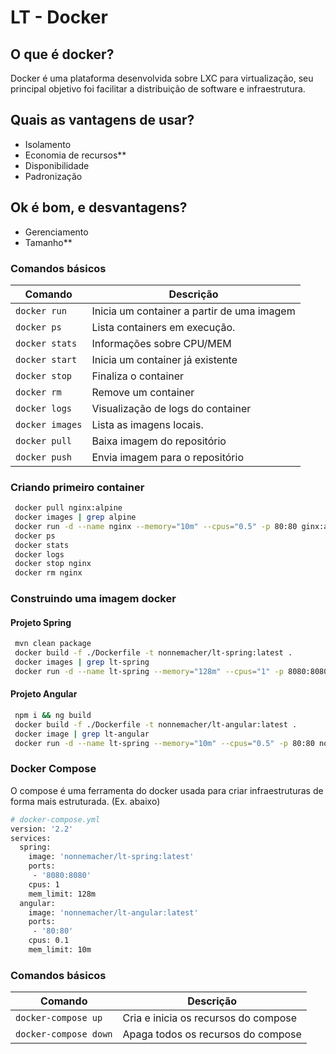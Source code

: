 # LT - Docker

## O que é docker? 

Docker é uma plataforma desenvolvida sobre LXC para virtualização, seu principal objetivo foi facilitar a distribuição de software e infraestrutura. 

## Quais as vantagens de usar?

- Isolamento
- Economia de recursos** 
- Disponibilidade 
- Padronização 

## Ok é bom, e desvantagens?

- Gerenciamento
- Tamanho** 

### Comandos básicos

| Comando           | Descrição                                     |
|-------------------|-----------------------------------------------|
| `docker run`      | Inicia um container a partir de uma imagem    | 	
| `docker ps`       | Lista containers em execução.                 |
| `docker stats`    | Informações sobre CPU/MEM                     |
| `docker start`    | Inicia um container já existente  	        |
| `docker stop`     | Finaliza o container                          |
| `docker rm`       | Remove um container                           |
| `docker logs`     | Visualização de logs do container             |
| `docker images`   | Lista as imagens locais.                      |
| `docker pull`	    | Baixa imagem do repositório                   |
| `docker push`     | Envia imagem para o repositório               |

### Criando primeiro container 

```bash
 docker pull nginx:alpine
 docker images | grep alpine 
 docker run -d --name nginx --memory="10m" --cpus="0.5" -p 80:80 ginx:alpine 
 docker ps 
 docker stats 
 docker logs
 docker stop nginx
 docker rm nginx 
```

### Construindo uma imagem docker 

#### Projeto Spring 

```bash
 mvn clean package
 docker build -f ./Dockerfile -t nonnemacher/lt-spring:latest .
 docker images | grep lt-spring
 docker run -d --name lt-spring --memory="128m" --cpus="1" -p 8080:8080 nonnemacher/lt-spring:latest
```

#### Projeto Angular

```bash 
 npm i && ng build
 docker build -f ./Dockerfile -t nonnemacher/lt-angular:latest .
 docker image | grep lt-angular
 docker run -d --name lt-spring --memory="10m" --cpus="0.5" -p 80:80 nonnemacher/lt-angular:latest
```

### Docker Compose

O compose é uma ferramenta do docker usada para criar infraestruturas de forma mais estruturada. (Ex. abaixo)

```bash
# docker-compose.yml
version: '2.2'
services:
  spring:
    image: 'nonnemacher/lt-spring:latest'
    ports:
     - '8080:8080'
    cpus: 1
    mem_limit: 128m
  angular:
    image: 'nonnemacher/lt-angular:latest'
    ports:
     - '80:80'
    cpus: 0.1
    mem_limit: 10m
```

### Comandos básicos

| Comando               | Descrição                             |
|-----------------------|---------------------------------------|
| `docker-compose up`   | Cria e inicia os recursos do compose  | 	
| `docker-compose down` | Apaga todos os recursos do compose    |
  
